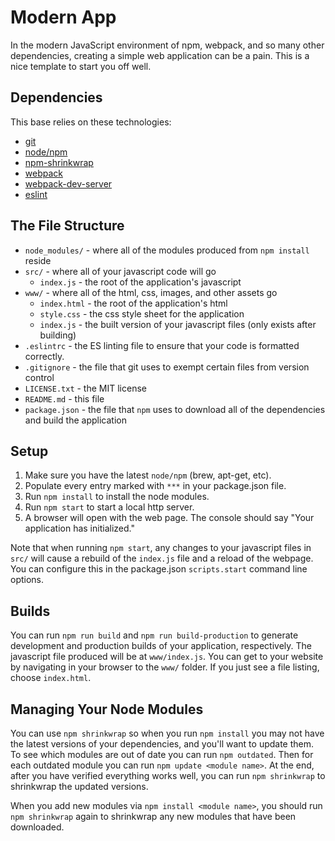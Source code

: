 # Modern App

In the modern JavaScript environment of npm, webpack, and so many other dependencies, creating a simple web application can be a pain. This is a nice template to start you off well.

## Dependencies

This base relies on these technologies:

* [git](https://git-scm.com)
* [node/npm](https://www.npmjs.com)
* [npm-shrinkwrap](https://docs.npmjs.com/cli/shrinkwrap)
* [webpack](https://webpack.js.org)
* [webpack-dev-server](https://github.com/webpack/webpack-dev-server)
* [eslint](https://eslint.org)

## The File Structure

* `node_modules/` - where all of the modules produced from `npm install` reside
* `src/` - where all of your javascript code will go
  * `index.js` - the root of the application's javascript
* `www/` - where all of the html, css, images, and other assets go
  * `index.html` - the root of the application's html
  * `style.css` - the css style sheet for the application
  * `index.js` - the built version of your javascript files (only exists after building)
* `.eslintrc` - the ES linting file to ensure that your code is formatted correctly.
* `.gitignore` - the file that git uses to exempt certain files from version control
* `LICENSE.txt` - the MIT license
* `README.md` - this file
* `package.json` - the file that `npm` uses to download all of the dependencies and build the application

## Setup

1. Make sure you have the latest `node/npm` (brew, apt-get, etc).
1. Populate every entry marked with `***` in your package.json file.
1. Run `npm install` to install the node modules.
1. Run `npm start` to start a local http server.
1. A browser will open with the web page. The console should say "Your application has initialized."

Note that when running `npm start`, any changes to your javascript files in `src/` will cause a rebuild of the `index.js` file and a reload of the webpage. You can configure this in the package.json `scripts.start` command line options.

## Builds

You can run `npm run build` and `npm run build-production` to generate development and production builds of your application, respectively. The javascript file produced will be at `www/index.js`. You can get to your website by navigating in your browser to the `www/` folder. If you just see a file listing, choose `index.html`.

## Managing Your Node Modules

You can use `npm shrinkwrap` so when you run `npm install` you may not have the latest versions of your dependencies, and you'll want to update them. To see which modules are out of date you can run `npm outdated`. Then for each outdated module you can run `npm update <module name>`. At the end, after you have verified everything works well, you can run `npm shrinkwrap` to shrinkwrap the updated versions.

When you add new modules via `npm install <module name>`, you should run `npm shrinkwrap` again to shrinkwrap any new modules that have been downloaded.
